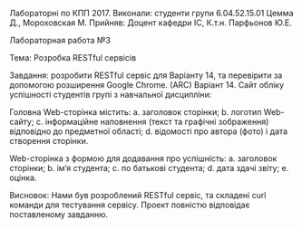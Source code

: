 Лабораторні по КПП 2017. Виконали: студенти групи 6.04.52.15.01 Цемма Д., Мороховская М. Прийняв: Доцент кафедри ІС, К.т.н. Парфьонов Ю.Е.

Лабораторная работа №3

Тема: Розробка RESTful сервісів

Завдання: розробити RESTful сервіс для Варіанту 14, та перевірити за допомогою розширення Google Chrome. (ARC)
Варіант 14. Сайт обліку успішності студентів групі з навчальної дисципліни:

Головна Web-сторінка містить: a. заголовок сторінки; b. логотип Web-сайту; c. інформаційне наповнення (текст та графічні зображення) відповідно до предметної області; d. відомості про автора (фото) і дата створення сторінки.

Web-сторінка з формою для додавання про успішність: a. заголовок сторінки; b. ім’я студента; с. по батькові студента; d. дата здачі звіту; е. оцінка.

Висновок: Нами був розроблений RESTful сервіс, та складені curl команди для тестування сервісу. Проект повністю відповідає поставленому завданню.
